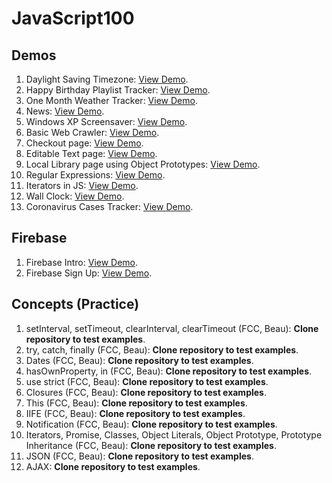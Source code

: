 # JavaScript100

## Demos

1. Daylight Saving Timezone: [View Demo](https://youthful-babbage-d4ff30.netlify.com/).
2. Happy Birthday Playlist Tracker: [View Demo](https://condescending-swirles-147ee5.netlify.com/).
3. One Month Weather Tracker: [View Demo](https://condescending-kalam-7ab617.netlify.com/).
4. News: [View Demo](https://stoic-mestorf-9c7513.netlify.com/).
5. Windows XP Screensaver: [View Demo](https://youthful-goodall-03c376.netlify.com/).
6. Basic Web Crawler: [View Demo](https://suspicious-khorana-0bb294.netlify.com/).
7. Checkout page: [View Demo](https://flamboyant-dijkstra-aa95bd.netlify.com/).
8. Editable Text page: [View Demo](https://gracious-allen-7e5b5b.netlify.com/).
9. Local Library page using Object Prototypes: [View Demo](https://zealous-fermi-eea423.netlify.com/).
10. Regular Expressions: [View Demo](https://elegant-bhabha-611b3b.netlify.com/).
11. Iterators in JS: [View Demo](https://pedantic-mestorf-0ff7f0.netlify.com/).
12. Wall Clock: [View Demo](https://silly-payne-64d476.netlify.com/).
13. Coronavirus Cases Tracker: [View Demo](https://zealous-dubinsky-aae850.netlify.com/).

## Firebase

1. Firebase Intro: [View Demo](https://reverent-golick-50bf0e.netlify.com/).
2. Firebase Sign Up: [View Demo](https://angry-mcclintock-c3e2db.netlify.com/).

## Concepts (Practice)

1. setInterval, setTimeout, clearInterval, clearTimeout (FCC, Beau): **Clone repository to test examples**.
2. try, catch, finally (FCC, Beau): **Clone repository to test examples**.
3. Dates (FCC, Beau): **Clone repository to test examples**.
4. hasOwnProperty, in (FCC, Beau): **Clone repository to test examples**.
5. use strict (FCC, Beau): **Clone repository to test examples**.
6. Closures (FCC, Beau): **Clone repository to test examples**.
7. This (FCC, Beau): **Clone repository to test examples**.
8. IIFE (FCC, Beau): **Clone repository to test examples**.
9. Notification (FCC, Beau): **Clone repository to test examples**.
10. Iterators, Promise, Classes, Object Literals, Object Prototype, Prototype Inheritance (FCC, Beau): **Clone repository to test examples**.
11. JSON (FCC, Beau): **Clone repository to test examples**.
12. AJAX: **Clone repository to test examples**.
